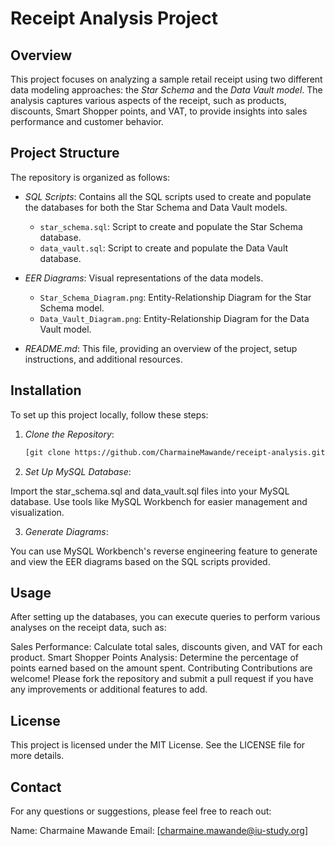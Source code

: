 # Receipt Analysis Project

## Overview

This project focuses on analyzing a sample retail receipt using two different data modeling approaches: the *Star Schema* and the *Data Vault model*. The analysis captures various aspects of the receipt, such as products, discounts, Smart Shopper points, and VAT, to provide insights into sales performance and customer behavior.

## Project Structure

The repository is organized as follows:

- *SQL Scripts*: Contains all the SQL scripts used to create and populate the databases for both the Star Schema and Data Vault models.
  - `star_schema.sql`: Script to create and populate the Star Schema database.
  - `data_vault.sql`: Script to create and populate the Data Vault database.
  
- *EER Diagrams*: Visual representations of the data models.
  - `Star_Schema_Diagram.png`: Entity-Relationship Diagram for the Star Schema model.
  - `Data_Vault_Diagram.png`: Entity-Relationship Diagram for the Data Vault model.

- *README.md*: This file, providing an overview of the project, setup instructions, and additional resources.

## Installation

To set up this project locally, follow these steps:

1. *Clone the Repository*:
   ```bash
   [git clone https://github.com/CharmaineMawande/receipt-analysis.git](https://github.com/CRMawande/Receipt_Analysis.git)

2. *Set Up MySQL Database*:

Import the star_schema.sql and data_vault.sql files into your MySQL database.
Use tools like MySQL Workbench for easier management and visualization.

3. *Generate Diagrams*:

You can use MySQL Workbench's reverse engineering feature to generate and view the EER diagrams based on the SQL scripts provided.

## Usage
After setting up the databases, you can execute queries to perform various analyses on the receipt data, such as:

Sales Performance: Calculate total sales, discounts given, and VAT for each product.
Smart Shopper Points Analysis: Determine the percentage of points earned based on the amount spent.
Contributing
Contributions are welcome! Please fork the repository and submit a pull request if you have any improvements or additional features to add.

## License
This project is licensed under the MIT License. See the LICENSE file for more details.

## Contact
For any questions or suggestions, please feel free to reach out:

Name: Charmaine Mawande
Email: [charmaine.mawande@iu-study.org] 
